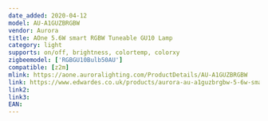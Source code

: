 ```yaml
---
date_added: 2020-04-12
model: AU-A1GUZBRGBW
vendor: Aurora
title: AOne 5.6W smart RGBW Tuneable GU10 Lamp
category: light
supports: on/off, brightness, colortemp, colorxy
zigbeemodel: ['RGBGU10Bulb50AU']
compatible: [z2m]
mlink: https://aone.auroralighting.com/ProductDetails/AU-A1GUZBRGBW
link: https://www.edwardes.co.uk/products/aurora-au-a1guzbrgbw-5-6w-smart-rgbw-tuneable-gu10
link2: 
link3: 
EAN: 
---
```

